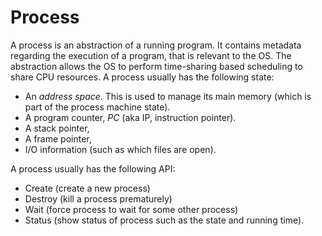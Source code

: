 # Process
A process is an abstraction of a running program. It contains metadata regarding the execution of a program, 
that is relevant to the OS. The abstraction allows the OS to perform time-sharing based scheduling to share CPU 
resources. A process usually has the following state:

* An *address space*. This is used to manage its main memory (which is part of the process machine state).
* A program counter, *PC* (aka IP, instruction pointer).
* A stack pointer,
* A frame pointer,
* I/O information (such as which files are open).

A process usually has the following API:

* Create (create a new process)
* Destroy (kill a process prematurely)
* Wait (force process to wait for some other process)
* Status (show status of process such as the state and running time).
